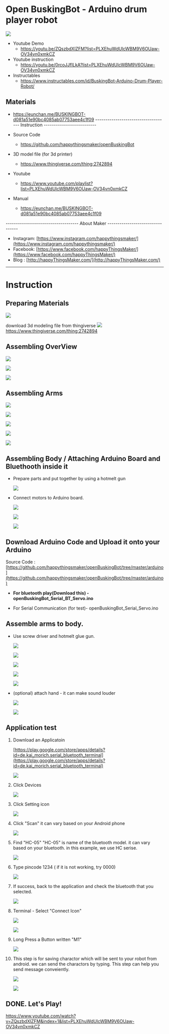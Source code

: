 # Open BuskingBot - Arduino drum player robot

![](img/openBuskingBot.jpg)


- Youtube Demo
    - https://youtu.be/ZQszbdXlZFM?list=PLXEhuWdUlcWBM9V6OUaw-OV34vn0xmkCZ
- Youtube instruction
    - https://youtu.be/0rcoJJfILkA?list=PLXEhuWdUlcWBM9V6OUaw-OV34vn0xmkCZ
- Instructables
    - https://www.instructables.com/id/BuskingBot-Arduino-Drum-Player-Robot/

## Materials
- https://eunchan.me/BUSKINGBOT-d081a51e90bc4085ab07753aee4c1f09
------------------------------------ Instruction --------------------------

- Source Code
    - https://github.com/happythingsmaker/openBuskingBot
- 3D model file (for 3d printer)
    - https://www.thingiverse.com/thing:2742894
- Youtube
    - https://www.youtube.com/playlist?list=PLXEhuWdUlcWBM9V6OUaw-OV34vn0xmkCZ
- Manual
    - https://eunchan.me/BUSKINGBOT-d081a51e90bc4085ab07753aee4c1f09

------------------------------------ About Maker ---------------------------------

- Instagram: [https://www.instagram.com/happythingsmaker/](https://www.instagram.com/happythingsmaker/)
- Facebook: [https://www.facebook.com/happyThingsMaker/](https://www.facebook.com/happyThingsMaker/)
- Blog : [http://happyThingsMaker.com/](http://happyThingsMaker.com/)

---

# Instruction

## Preparing Materials

![](img/0.OverallParts.jpg)


download 3d modeling file from thingiverse
![](img/1.thingiverse.jpg)
https://www.thingiverse.com/thing:2742894



## Assembling OverView

![](img/2.assem_1.jpg)

![](img/2.assem_2.jpg)

![](img/2.assem_3.jpg)


## Assembling Arms

![](img/2.assem_5.jpg)

![](img/2.assem_6.jpg)

![](img/2.assem_7.jpg)

![](img/2.assem_8.jpg)

![](img/2.assem_9.jpg)


## Assembling Body \/ Attaching Arduino Board and Bluethooth inside it

* Prepare parts and put together by using a hotmelt gun

    ![](img/2.assem_10.jpg)

* Connect motors to Arduino board.

    ![](img/2.assem_10_1.jpg)

    ![](img/2.assem_10_2.jpg)

    ![](img/2.assem_10_3.jpg)

## Download Arduino Code and Upload it onto your Arduino

Source Code :  [https://github.com/happythingsmaker/openBuskingBot/tree/master/arduino](https://github.com/happythingsmaker/openBuskingBot/tree/master/arduino)

- **For bluetooth play(Download this) - openBuskingBot_Serial_BT_Servo.ino**

- For Serial Communication (for test)- openBuskingBot_Serial_Servo.ino

## Assemble arms to body.

* Use screw driver and hotmelt glue gun.

    ![](img/2.assem_11.jpg)    
    
    ![](img/2.assem_12.jpg)
    
    ![](img/2.assem_13.jpg)
    
    ![](img/2.assem_14.jpg)

    ![](img/2.assem_15.jpg)

* (optional) attach hand - it can make sound louder

    ![](img/2.assem_16.jpg)

    ![](img/2.assem_17.jpg)
    

## Application test

1. Download an Applicatoin 

    [https://play.google.com/store/apps/details?id=de.kai_morich.serial_bluetooth_terminal](https://play.google.com/store/apps/details?id=de.kai_morich.serial_bluetooth_terminal)
   
    ![](img/3_1_1.jpg)

2. Click Devices

    ![](img/3_1.jpg)

3. Click Setting icon

    ![](img/3_2.jpg)

4. Click "Scan"
    it can vary based on your Android phone 

    ![](img/3_3.jpg)

5. Find "HC-05"
    "HC-05" is name of the bluetooth model. it can vary based on your bluetooth. in this example, we use HC serise.

    ![](img/3_4.jpg)

6. Type pincode 1234 ( if it is not working, try 0000)

    ![](img/3_5.jpg)

6. If success, back to the application and check the bluetooth that you selected. 

    ![](img/3_6.jpg)

7. Terminal - Select "Connect Icon"

    ![](img/3_7.jpg)

    ![](img/3_8.jpg)

8. Long Press a Button written "M1" 

    ![](img/3_9.jpg)

9. This step is for saving charactor which will be sent to your robot from android. we can send the charactors by typing. This step can help you send message conveiently.

    ![](img/3_10.jpg)

    ![](img/3_11.jpg)

## DONE. Let's Play!

https://www.youtube.com/watch?v=ZQszbdXlZFM&index=1&list=PLXEhuWdUlcWBM9V6OUaw-OV34vn0xmkCZ
